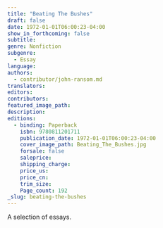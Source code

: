 ```yaml
---
title: "Beating The Bushes"
draft: false
date: 1972-01-01T06:00:23-04:00
show_in_forthcoming: false
subtitle:
genre: Nonfiction
subgenre:
  - Essay
language:
authors:
  - contributor/john-ransom.md
translators:
editors:
contributors:
featured_image_path:
description:
editions:
  - binding: Paperback
    isbn: 9780811201711
    publication_date: 1972-01-01T06:00:23-04:00
    cover_image_path: Beating_The_Bushes.jpg
    forsale: false
    saleprice:
    shipping_charge:
    price_us:
    price_cn:
    trim_size:
    Page_count: 192
_slug: beating-the-bushes
---
```


A selection of essays.


